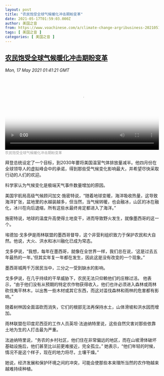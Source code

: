 ```yaml
---
layout: post
title: "农民饱受全球气候暖化冲击期盼变革"
date: 2021-05-17T01:59:03.000Z
author: 美国之音
from: https://www.voachinese.com/a/climate-change-argribusiness-20210516/5893136.html
tags: [ 美国之音 ]
categories: [ 美国之音 ]
---
```

<!--1621216743000-->
[农民饱受全球气候暖化冲击期盼变革](https://www.voachinese.com/a/climate-change-argribusiness-20210516/5893136.html)
------

<div>
<div><i>Mon, 17 May 2021 01:41:21 GMT</i></div><video poster="https://images.weserv.nl?url=gdb.voanews.com/05f36fcc-992d-40d2-ad0a-ef02956856f9_tv_r1_s_w900.jpg" src="https://av.voanews.com/Videoroot/Pangeavideo/2021/05/0/05/05f36fcc-992d-40d2-ad0a-ef02956856f9_240p.mp4" style="width:100%" controls></video><div><small style="color: #999;">农民饱受全球气候暖化冲击期盼变革</small></div><p>拜登总统设定了一个目标，到2030年要将美国温室气体排放量减半。他四月份在全球领导人的虚拟峰会中的承诺，得到那些受气候变化影响最大，并希望尽快采取行动的人们的欢迎。</p><p>科学家认为气候变化是极端天气事件数量增加的原因。</p><p>美国宇航局高级气候顾问加文·施密特说，“随着地球变暖，海洋吸收热量，这导致海洋扩张，盆地里的水越装越多，但当然，当气候转暖，也会融冰，山区的冰在融化，冰川在向后退缩，所有这些水最终肯定都进入了海洋。”</p><p>施密特说，地球的温度升高使得土地变干，进而导致野火发生，就像墨西哥的这一个。</p><p>埃德加·戈多伊是雨林联盟的墨西哥督导，这个非营利组织致力于保护农民和大自然。他说，大火、洪水和冰川融化已成为常态。</p><p>戈多伊说，“我想，每年在墨西哥，就像在全世界一样，我们总在说，‘这是过去五年最热的一年。’但其实年复一年都在发生，因此这是没有改变的一个现象。”</p><p>墨西哥城两千万居民当中，三分之一受到缺水的影响。</p><p>戈多伊说，在几乎持续的干旱威胁下，农民无法只仰赖他们的庄稼过活。 他表示，“由于他们没有从预期的特定农作物获得收入，他们也许必须进入森林或雨林砍伐夷平林木，以出售一些木材或其它东西，而这对滥伐森林和雨林的危害都有影响。”</p><p>随着树林因全面滥砍而消失，它们的根部无法再保持水土，山体滑坡和洪水因而增加。</p><p>雨林联盟在印度尼西亚的工作人员英坦·法迪纳特里说，这些自然灾害对那些依靠土地为生的人打击最为严重。</p><p>法迪纳特里说，“务农的乡村社区，他们住在非常偏远的地区，而在山坡滑体破坏基础设施后，他们甚至比以前更难接近，完全孤立。” 她表示，“他们年轻的时候，情况不是这个样子，现在的地力将尽，土壤干燥。”</p><p>她说，经济发展和保护环境之间的冲突，可能会使那些本来理所当然的农作物越来越难持续种植。<br /> </p><p> </p>
</div>
